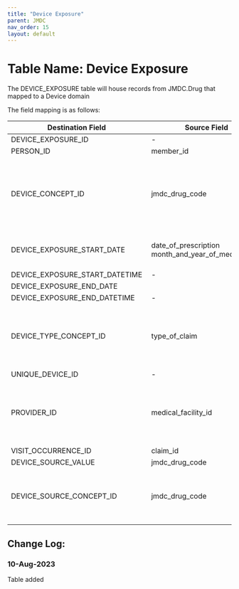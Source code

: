 ```yaml
---
title: "Device Exposure"
parent: JMDC
nav_order: 15
layout: default
---
```


# Table Name: Device Exposure

The DEVICE_EXPOSURE table will house records from JMDC.Drug that mapped to a Device domain

The field mapping is as follows: 

| Destination Field  | Source Field  | Applied Rule  | Comment  |
| --- | --- | --- | --- |
| DEVICE_EXPOSURE_ID  | -  | System-generated  |  |
| PERSON_ID  | member_id    |     Remove 'M' prefix    |          |
| DEVICE_CONCEPT_ID  | jmdc_drug_code    | Map to standard concepts using the <a href="https://ohdsi.github.io/CommonDataModel/sqlScripts.html">Source-to-Standard Query</a> where source_vocabulary_id = 'JMDC' and domain of target_concept = 'Device'          |         |
| DEVICE_EXPOSURE_START_DATE  |date_of_prescription     month_and_year_of_medical_care    |     Use date of prescription if available, otherwise set to   start of visit.    |          |
| DEVICE_EXPOSURE_START_DATETIME  | -  | NULL  |  |
| DEVICE_EXPOSURE_END_DATE  |    |  |  |
| DEVICE_EXPOSURE_END_DATETIME  | -  | NULL  |  |
| DEVICE_TYPE_CONCEPT_ID |  type_of_claim    |     Pharmacy, Outpatient: 32869 (Pharmacy claim)  Inpatient or DPC: 32818   (EHR administration record)    |          |
| UNIQUE_DEVICE_ID  | -  | NULL  |  |
| PROVIDER_ID  |  medical_facility_id    |          |     Use the dummy providers we created per institution.    |
| VISIT_OCCURRENCE_ID  |      claim_id    |     Remove ‘C’ prefix    |          |
| DEVICE_SOURCE_VALUE  | jmdc_drug_code    |          |          |
| DEVICE_SOURCE_CONCEPT_ID  | jmdc_drug_code       |    Use the <a href="https://ohdsi.github.io/CommonDataModel/sqlScripts.html">Source-to-Source Query</a> where source_vocabulary_id = 'JMDC' and domain of target_concept = 'Device'          |         |

## Change Log:

### 10-Aug-2023 
Table added

